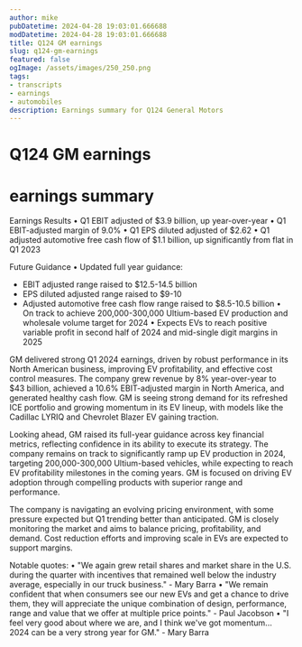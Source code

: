 ```yaml
---
author: mike
pubDatetime: 2024-04-28 19:03:01.666688
modDatetime: 2024-04-28 19:03:01.666688
title: Q124 GM earnings
slug: q124-gm-earnings
featured: false
ogImage: /assets/images/250_250.png
tags:
- transcripts
- earnings
- automobiles
description: Earnings summary for Q124 General Motors
---
```

# Q124 GM earnings

# earnings summary
Earnings Results
• Q1 EBIT adjusted of $3.9 billion, up year-over-year
• Q1 EBIT-adjusted margin of 9.0%
• Q1 EPS diluted adjusted of $2.62
• Q1 adjusted automotive free cash flow of $1.1 billion, up significantly from flat in Q1 2023

Future Guidance
• Updated full year guidance:
   - EBIT adjusted range raised to $12.5-14.5 billion
   - EPS diluted adjusted range raised to $9-10
   - Adjusted automotive free cash flow range raised to $8.5-10.5 billion
• On track to achieve 200,000-300,000 Ultium-based EV production and wholesale volume target for 2024
• Expects EVs to reach positive variable profit in second half of 2024 and mid-single digit margins in 2025

GM delivered strong Q1 2024 earnings, driven by robust performance in its North American business, improving EV profitability, and effective cost control measures. The company grew revenue by 8% year-over-year to $43 billion, achieved a 10.6% EBIT-adjusted margin in North America, and generated healthy cash flow. GM is seeing strong demand for its refreshed ICE portfolio and growing momentum in its EV lineup, with models like the Cadillac LYRIQ and Chevrolet Blazer EV gaining traction.

Looking ahead, GM raised its full-year guidance across key financial metrics, reflecting confidence in its ability to execute its strategy. The company remains on track to significantly ramp up EV production in 2024, targeting 200,000-300,000 Ultium-based vehicles, while expecting to reach EV profitability milestones in the coming years. GM is focused on driving EV adoption through compelling products with superior range and performance.

The company is navigating an evolving pricing environment, with some pressure expected but Q1 trending better than anticipated. GM is closely monitoring the market and aims to balance pricing, profitability, and demand. Cost reduction efforts and improving scale in EVs are expected to support margins.

Notable quotes:
• "We again grew retail shares and market share in the U.S. during the quarter with incentives that remained well below the industry average, especially in our truck business." - Mary Barra
• "We remain confident that when consumers see our new EVs and get a chance to drive them, they will appreciate the unique combination of design, performance, range and value that we offer at multiple price points." - Paul Jacobson
• "I feel very good about where we are, and I think we've got momentum... 2024 can be a very strong year for GM." - Mary Barra
